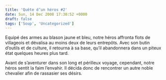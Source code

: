 ```yaml
---
title: 'Quête d’un héros #2'
date: Sun, 14 Dec 2008 17:38:52 +0000
draft: false
tags: ['Soup', 'Uncategorized']
---
```


Equipé des armes au blason jaune et bleu, notre héros affronta flots de villageois et dévalisa au moins deux de leurs entrepôts. Avec son butin d’outils et de culture, il retourna à sa base, qu’il abandonnera dans un piteux état quelques heures plus tard.

Avant de s’aventurer dans son long et périlleux voyage, cependant, notre héros sentit la faim l’envahir. Il décida donc de rencontrer un autre noble chevalier afin de rassasier ses désirs.
